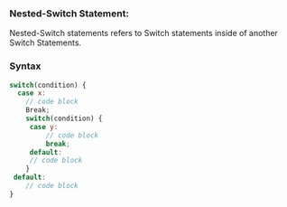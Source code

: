 ### Nested-Switch Statement:
Nested-Switch statements refers to Switch statements inside of another Switch Statements.
### Syntax
```javascript
switch(condition) {
  case x:
    // code block
    Break;
    switch(condition) {
	 case y:
    	 // code block
    	 break;
     default:
     // code block
    }
 default:
    // code block
}
```
